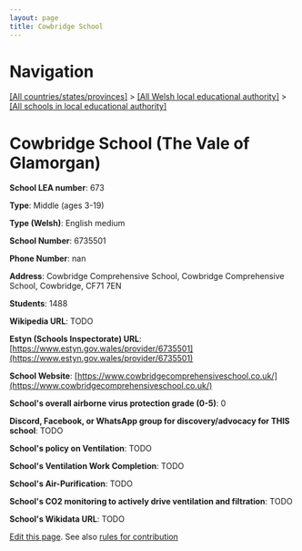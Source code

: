 ```yaml
---
layout: page
title: Cowbridge School
---
```

# Navigation

[[All countries/states/provinces]](../../..) > [[All Welsh local educational authority]](../..) > [[All schools in local educational authority]](..)

# Cowbridge School (The Vale of Glamorgan)

**School LEA number**: 673

**Type**: Middle (ages 3-19)

**Type (Welsh)**: English medium

**School Number**: 6735501

**Phone Number**: nan

**Address**: Cowbridge Comprehensive School, Cowbridge Comprehensive School, Cowbridge, CF71 7EN

**Students**: 1488

**Wikipedia URL**: TODO

**Estyn (Schools Inspectorate) URL**: [https://www.estyn.gov.wales/provider/6735501](https://www.estyn.gov.wales/provider/6735501)

**School Website**: [https://www.cowbridgecomprehensiveschool.co.uk/](https://www.cowbridgecomprehensiveschool.co.uk/)

**School's overall airborne virus protection grade (0-5)**: 0

**Discord, Facebook, or WhatsApp group for discovery/advocacy for THIS school**: TODO

**School's policy on Ventilation**: TODO

**School's Ventilation Work Completion**: TODO

**School's Air-Purification**: TODO

**School's CO2 monitoring to actively drive ventilation and filtration**: TODO

**School's Wikidata URL**: TODO




[Edit this page](https://github.com/VentilationProject/Wales/edit/prif/./The_Vale_of_Glamorgan/Cowbridge_School.md). See also [rules for contribution](../../../contribution-rules/)